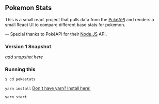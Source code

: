 ## Pokemon Stats

This is a small react project that pulls data from the [PokéAPI](https://pokeapi.co/) and renders a small React UI to compare different base stats for pokemon.

-- Special thanks to PokéAPI for their [Node.JS](https://github.com/PokeAPI/pokedex-promise-v2) API.

### Version 1 Snapshot

_add snapshot here_

### Running this

`$ cd pokestats`

`yarn install` [Don't have yarn? Install here!](https://yarnpkg.com/lang/en/docs/install/#mac-stable)

`yarn start`
